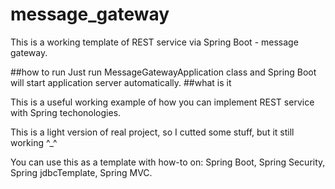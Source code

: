 # message_gateway
This is a working template of REST service via Spring Boot - message gateway.

##how to run
Just run MessageGatewayApplication class and Spring Boot will start application server automatically. 
##what is it

This is a useful working example of how you can implement REST service with Spring techonologies. 

This is a light version of real project, so I cutted some stuff, but it still working ^_^ 

You can use this as a template with how-to on: Spring Boot, Spring Security, Spring jdbcTemplate, Spring MVC.
